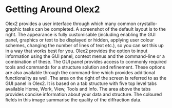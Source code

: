 # Getting Around Olex2 

Olex2 provides a user interface through which many common crystallo-graphic tasks can be completed. A screenshot of the default layout is to the right. The appearance is fully customisable (including enabling the GUI panel, graphics or text to be displayed or hidden, applying user colour schemes, changing the number of lines of text etc.), so you can set this up in a way that works best for you.
Olex2 provides the option to input information using the GUI panel, context menus and the command-line or a combination of these. The GUI panel provides access to commonly required tools and commands for a structure solution and refinement. These options are also available through the command-line which provides additional functionality as well.
The area on the right of the screen is referred to as the GUI panel in Olex2. It is based on a tab structure with five top level tabs available Home, Work, View, Tools and Info. The area above the tabs provides concise information about your data and structure. The coloured fields in this image summarise the quality of the diffraction data.
